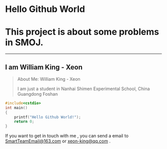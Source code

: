 # Hello Github World
# 
# This project is about some problems in SMOJ.

***

## I am William King - Xeon

> About Me: William King - Xeon
> 
> I am just a student in Nanhai Shimen Experimental School, China Guangdong Foshan

```cpp
#include<cstdio>
int main()
{
	printf("Hello Github World!");
    return 0;
}
```
If you want to get in touch with me , you can send a email to SmartTeamEmail@163.com or xeon-king@qq.com .

